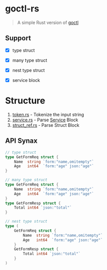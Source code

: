 # goctl-rs

> A simple Rust version of [goctl](https://github.com/zeromicro/go-zero/tree/master/tools/goctl)

## Support

- [x] type struct

- [x] many type struct

- [x] nest type struct

- [x] service block

# Structure

1. [token.rs](./src/token.rs) - Tokenize the input string
2. [service.rs](./src/service.rs) - Parse [Service](https://go-zero.dev/docs/tutorials#service-%E8%AF%AD%E5%8F%A5) Block
3. [struct_ref.rs](./src/struct_ref.rs) - Parse Struct Block

## API Synax

```go
// type struct
type GetFormReq struct {
    Name  string `form:"name,omitempty"`
    Age   int64  `form:"age" json:"age"`
}

// many type struct
type GetFormReq struct {
    Name  string `form:"name,omitempty"`
    Age   int64  `form:"age" json:"age"`
}
type GetFormResp struct {
    Total int64 `json:"total"`
}

// nest type struct
type (
	GetFormReq struct {
    	Name  string `form:"name,omitempty"`
    	Age   int64  `form:"age" json:"age"`
	}
	GetFormResp struct {
    	Total int64 `json:"total"`
	}
)
```

